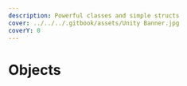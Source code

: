 ```yaml
---
description: Powerful classes and simple structs
cover: ../../../.gitbook/assets/Unity Banner.jpg
coverY: 0
---
```


# Objects

